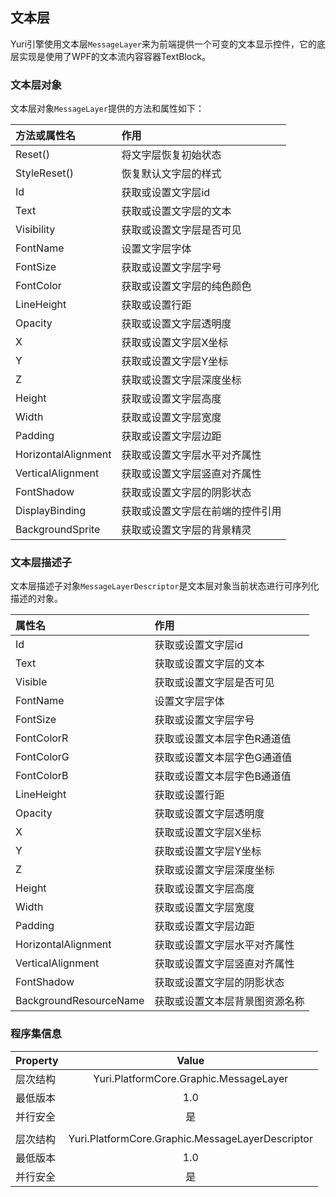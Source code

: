 ﻿## 文本层
Yuri引擎使用文本层`MessageLayer`来为前端提供一个可变的文本显示控件，它的底层实现是使用了WPF的文本流内容容器TextBlock。

### 文本层对象
文本层对象`MessageLayer`提供的方法和属性如下：

| 方法或属性名 | 作用 |
| :-------- | :-------- |
| Reset() | 将文字层恢复初始状态 |
| StyleReset() | 恢复默认文字层的样式 |
| Id | 获取或设置文字层id |
| Text | 获取或设置文字层的文本 |
| Visibility | 获取或设置文字层是否可见 |
| FontName | 设置文字层字体 |
| FontSize | 获取或设置文字层字号 |
| FontColor | 获取或设置文字层的纯色颜色 |
| LineHeight | 获取或设置行距 |
| Opacity | 获取或设置文字层透明度 |
| X | 获取或设置文字层X坐标 |
| Y | 获取或设置文字层Y坐标 |
| Z | 获取或设置文字层深度坐标 |
| Height | 获取或设置文字层高度 |
| Width | 获取或设置文字层宽度 |
| Padding | 获取或设置文字层边距 |
| HorizontalAlignment | 获取或设置文字层水平对齐属性 |
| VerticalAlignment | 获取或设置文字层竖直对齐属性 |
| FontShadow | 获取或设置文字层的阴影状态 |
| DisplayBinding | 获取或设置文字层在前端的控件引用 |
| BackgroundSprite | 获取或设置文字层的背景精灵 |

### 文本层描述子
文本层描述子对象`MessageLayerDescriptor`是文本层对象当前状态进行可序列化描述的对象。

| 属性名 | 作用 |
| :-------- | :-------- |
| Id | 获取或设置文字层id |
| Text | 获取或设置文字层的文本 |
| Visible | 获取或设置文字层是否可见 |
| FontName | 设置文字层字体 |
| FontSize | 获取或设置文字层字号 |
| FontColorR | 获取或设置文本层字色R通道值 |
| FontColorG | 获取或设置文本层字色G通道值 |
| FontColorB | 获取或设置文本层字色B通道值 |
| LineHeight | 获取或设置行距 |
| Opacity | 获取或设置文字层透明度 |
| X | 获取或设置文字层X坐标 |
| Y | 获取或设置文字层Y坐标 |
| Z | 获取或设置文字层深度坐标 |
| Height | 获取或设置文字层高度 |
| Width | 获取或设置文字层宽度 |
| Padding | 获取或设置文字层边距 |
| HorizontalAlignment | 获取或设置文字层水平对齐属性 |
| VerticalAlignment | 获取或设置文字层竖直对齐属性 |
| FontShadow | 获取或设置文字层的阴影状态 |
| BackgroundResourceName | 获取或设置文本层背景图资源名称 |

### 程序集信息
| Property | Value |
| :-------- | :--------: |
| 层次结构 | Yuri.PlatformCore.Graphic.MessageLayer |
| 最低版本 | 1.0 |
| 并行安全 | 是 |
|||
| 层次结构 | Yuri.PlatformCore.Graphic.MessageLayerDescriptor |
| 最低版本 | 1.0 |
| 并行安全 | 是 |
